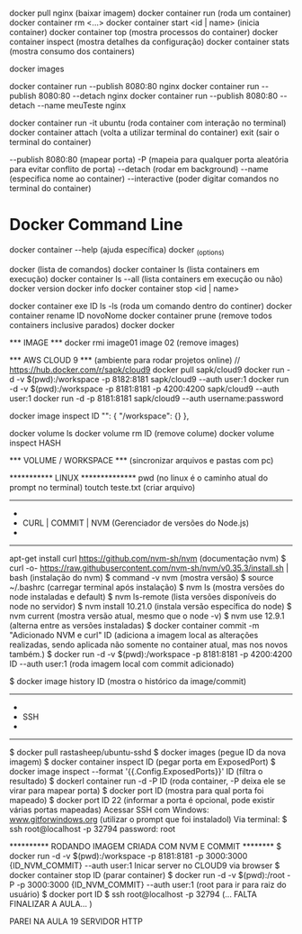 docker pull nginx (baixar imagem)
docker container run <container> (roda um container)
docker container rm <id1> <id2> <...>
docker container start <id | name> (inicia container)
docker container top <id> (mostra processos do container)
docker container inspect <id> (mostra detalhes da configuração)
docker container stats (mostra consumo dos containers)


docker images

docker container run --publish 8080:80 nginx
docker container run --publish 8080:80 --detach nginx
docker container run --publish 8080:80 --detach --name meuTeste nginx


docker container run -it ubuntu (roda container com interação no terminal)
docker container attach <id> (volta a utilizar terminal do container)
exit (sair o terminal do container)


--publish 8080:80 (mapear porta)
-P (mapeia para qualquer porta aleatória para evitar conflito de porta)
--detach (rodar em background)
--name (especifica nome ao container)
--interactive (poder digitar comandos no terminal do container)







# Docker Command Line
docker container --help (ajuda específica)
docker <command> <sub command> (options)

docker (lista de comandos)
docker container ls (lista containers em execução)
docker container ls --all (lista containers em execução ou não)
docker version
docker info
docker container stop <id | name>

docker container exe ID ls -ls (roda um comando dentro do continer)
docker container rename ID novoNome
docker container prune (remove todos containers inclusive parados)
docker 
docker 




*** IMAGE ***
docker rmi image01 image 02 (remove images)


*** AWS CLOUD 9 *** (ambiente para rodar projetos online)
// https://hub.docker.com/r/sapk/cloud9
docker pull sapk/cloud9
docker run -d -v $(pwd):/workspace -p 8182:8181 sapk/cloud9 --auth user:1
docker run -d -v $(pwd):/workspace -p 8181:8181 -p 4200:4200 sapk/cloud9 --auth user:1
docker run -d  -p 8181:8181 sapk/cloud9 --auth username:password

docker image inspect ID
"": {
  "/workspace": {}
},

docker volume ls
docker volume rm ID (remove colume)
docker volume inspect HASH

*** VOLUME / WORKSPACE *** (sincronizar arquivos e pastas com pc)




*********** LINUX **************
pwd (no linux é o caminho atual do prompt no terminal)
toutch teste.txt (criar arquivo)



**************************************************
*
* CURL | COMMIT | NVM (Gerenciador de versões do Node.js)
*
**************************************************
apt-get install curl
https://github.com/nvm-sh/nvm (documentação nvm)
$ curl -o- https://raw.githubusercontent.com/nvm-sh/nvm/v0.35.3/install.sh | bash (instalação do nvm)
$ command -v nvm (mostra versão)
$ source ~/.bashrc (carregar terminal após instalação)
$ nvm ls (mostra versões do node instaladas e default)
$ nvm ls-remote (lista versões disponíveis do node no servidor)
$ nvm install 10.21.0 (instala versão específica do node)
$ nvm current (mostra versão atual, mesmo que o node -v)
$ nvm use 12.9.1 (alterna entre as versões instaladas)
$ docker container commit -m "Adicionado NVM e curl" ID (adiciona a imagem local as alterações realizadas, sendo aplicada não somente no container atual, mas nos novos também.)
$ docker run -d -v $(pwd):/workspace -p 8181:8181 -p 4200:4200 ID --auth user:1 (roda imagem local com commit adicionado)

$ docker image history ID (mostra o histórico da image/commit)



**************************************************
*
* SSH
*
**************************************************
$ docker pull rastasheep/ubuntu-sshd
$ docker images (pegue ID da nova imagem)
$ docker container inspect ID (pegar porta em ExposedPort)
$ docker image inspect --format '{{.Config.ExposedPorts}}' ID (filtra o resultado)
$ dockerl container run -d -P ID (roda container, -P deixa ele se virar para mapear porta)
$ docker port ID (mostra para qual porta foi mapeado)
$ docker port ID 22 (informar a porta é opcional, pode existir várias portas mapeadas)
Acessar SSH com Windows: www.gitforwindows.org (utilizar o prompt que foi instaladol)
Via terminal: 
  $ ssh root@localhost -p 32794
  password: root


********** RODANDO IMAGEM CRIADA COM NVM E COMMIT ********
$ docker run -d -v $(pwd):/workspace -p 8181:8181 -p 3000:3000 {ID_NVM_COMMIT} --auth user:1
Inicar server no CLOUD9 via browser
$ docker container stop ID (parar container)
$ docker run -d -v $(pwd):/root -P -p 3000:3000 {ID_NVM_COMMIT} --auth user:1 (root para ir para raiz do usuário)
$ docker port ID
$ ssh root@localhost -p 32794
(... FALTA FINALIZAR A AULA... )

PAREI NA AULA 19 SERVIDOR HTTP
